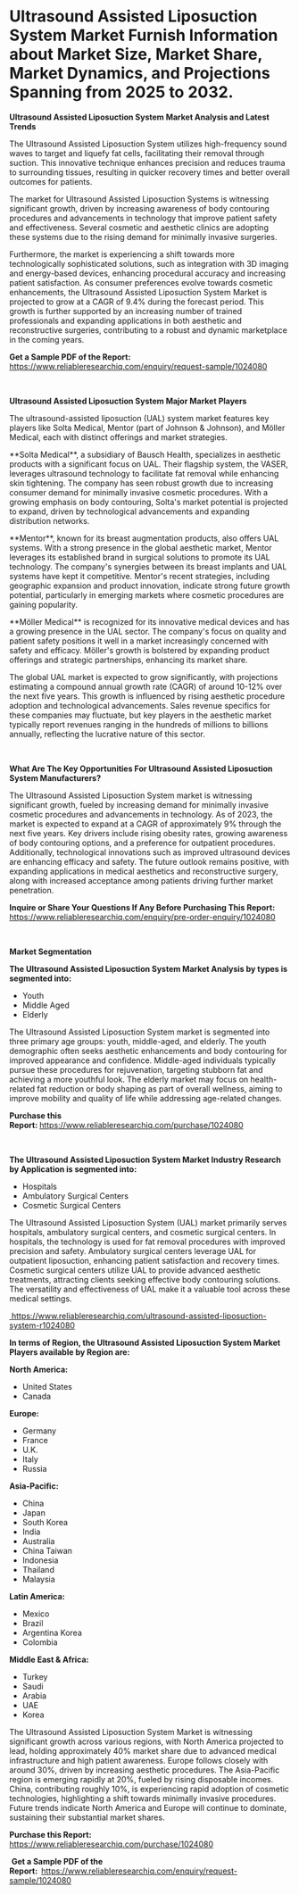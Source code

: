 <p><h1>Ultrasound Assisted Liposuction System Market Furnish Information about Market Size, Market Share, Market Dynamics, and Projections Spanning from 2025 to 2032.</h1></p><p><strong>Ultrasound Assisted Liposuction System Market Analysis and Latest Trends</strong></p>
<p><p>The Ultrasound Assisted Liposuction System utilizes high-frequency sound waves to target and liquefy fat cells, facilitating their removal through suction. This innovative technique enhances precision and reduces trauma to surrounding tissues, resulting in quicker recovery times and better overall outcomes for patients. </p><p>The market for Ultrasound Assisted Liposuction Systems is witnessing significant growth, driven by increasing awareness of body contouring procedures and advancements in technology that improve patient safety and effectiveness. Several cosmetic and aesthetic clinics are adopting these systems due to the rising demand for minimally invasive surgeries.</p><p>Furthermore, the market is experiencing a shift towards more technologically sophisticated solutions, such as integration with 3D imaging and energy-based devices, enhancing procedural accuracy and increasing patient satisfaction. As consumer preferences evolve towards cosmetic enhancements, the Ultrasound Assisted Liposuction System Market is projected to grow at a CAGR of 9.4% during the forecast period. This growth is further supported by an increasing number of trained professionals and expanding applications in both aesthetic and reconstructive surgeries, contributing to a robust and dynamic marketplace in the coming years.</p></p>
<p><strong>Get a Sample PDF of the Report:&nbsp;</strong> <a href="https://www.reliableresearchiq.com/enquiry/request-sample/1024080?utm_campaign=3217&utm_medium=2&utm_source=Github&utm_content=ia&utm_term=18042025&utm_id=ultrasound-assisted-liposuction-system">https://www.reliableresearchiq.com/enquiry/request-sample/1024080</a></p>
<p>&nbsp;</p>
<p><strong>Ultrasound Assisted Liposuction System Major Market Players</strong></p>
<p><p>The ultrasound-assisted liposuction (UAL) system market features key players like Solta Medical, Mentor (part of Johnson & Johnson), and Möller Medical, each with distinct offerings and market strategies.</p><p>**Solta Medical**, a subsidiary of Bausch Health, specializes in aesthetic products with a significant focus on UAL. Their flagship system, the VASER, leverages ultrasound technology to facilitate fat removal while enhancing skin tightening. The company has seen robust growth due to increasing consumer demand for minimally invasive cosmetic procedures. With a growing emphasis on body contouring, Solta's market potential is projected to expand, driven by technological advancements and expanding distribution networks.</p><p>**Mentor**, known for its breast augmentation products, also offers UAL systems. With a strong presence in the global aesthetic market, Mentor leverages its established brand in surgical solutions to promote its UAL technology. The company's synergies between its breast implants and UAL systems have kept it competitive. Mentor's recent strategies, including geographic expansion and product innovation, indicate strong future growth potential, particularly in emerging markets where cosmetic procedures are gaining popularity.</p><p>**Möller Medical** is recognized for its innovative medical devices and has a growing presence in the UAL sector. The company's focus on quality and patient safety positions it well in a market increasingly concerned with safety and efficacy. Möller's growth is bolstered by expanding product offerings and strategic partnerships, enhancing its market share.</p><p>The global UAL market is expected to grow significantly, with projections estimating a compound annual growth rate (CAGR) of around 10-12% over the next five years. This growth is influenced by rising aesthetic procedure adoption and technological advancements. Sales revenue specifics for these companies may fluctuate, but key players in the aesthetic market typically report revenues ranging in the hundreds of millions to billions annually, reflecting the lucrative nature of this sector.</p></p>
<p>&nbsp;</p>
<p><strong>What Are The Key Opportunities For Ultrasound Assisted Liposuction System Manufacturers?</strong></p>
<p><p>The Ultrasound Assisted Liposuction System market is witnessing significant growth, fueled by increasing demand for minimally invasive cosmetic procedures and advancements in technology. As of 2023, the market is expected to expand at a CAGR of approximately 9% through the next five years. Key drivers include rising obesity rates, growing awareness of body contouring options, and a preference for outpatient procedures. Additionally, technological innovations such as improved ultrasound devices are enhancing efficacy and safety. The future outlook remains positive, with expanding applications in medical aesthetics and reconstructive surgery, along with increased acceptance among patients driving further market penetration.</p></p>
<p><strong>Inquire or Share Your Questions If Any Before Purchasing This Report:</strong> <a href="https://www.reliableresearchiq.com/enquiry/pre-order-enquiry/1024080?utm_campaign=3217&utm_medium=2&utm_source=Github&utm_content=ia&utm_term=18042025&utm_id=ultrasound-assisted-liposuction-system">https://www.reliableresearchiq.com/enquiry/pre-order-enquiry/1024080</a></p>
<p>&nbsp;</p>
<p><strong>Market Segmentation</strong></p>
<p><strong>The Ultrasound Assisted Liposuction System Market Analysis by types is segmented into:</strong></p>
<p><ul><li>Youth</li><li>Middle Aged</li><li>Elderly</li></ul></p>
<p><p>The Ultrasound Assisted Liposuction System market is segmented into three primary age groups: youth, middle-aged, and elderly. The youth demographic often seeks aesthetic enhancements and body contouring for improved appearance and confidence. Middle-aged individuals typically pursue these procedures for rejuvenation, targeting stubborn fat and achieving a more youthful look. The elderly market may focus on health-related fat reduction or body shaping as part of overall wellness, aiming to improve mobility and quality of life while addressing age-related changes.</p></p>
<p><strong>Purchase this Report:&nbsp;</strong><a href="https://www.reliableresearchiq.com/purchase/1024080?utm_campaign=3217&utm_medium=2&utm_source=Github&utm_content=ia&utm_term=18042025&utm_id=ultrasound-assisted-liposuction-system">https://www.reliableresearchiq.com/purchase/1024080</a></p>
<p>&nbsp;</p>
<p><strong>The Ultrasound Assisted Liposuction System Market Industry Research by Application is segmented into:</strong></p>
<p><ul><li>Hospitals</li><li>Ambulatory Surgical Centers</li><li>Cosmetic Surgical Centers</li></ul></p>
<p><p>The Ultrasound Assisted Liposuction System (UAL) market primarily serves hospitals, ambulatory surgical centers, and cosmetic surgical centers. In hospitals, the technology is used for fat removal procedures with improved precision and safety. Ambulatory surgical centers leverage UAL for outpatient liposuction, enhancing patient satisfaction and recovery times. Cosmetic surgical centers utilize UAL to provide advanced aesthetic treatments, attracting clients seeking effective body contouring solutions. The versatility and effectiveness of UAL make it a valuable tool across these medical settings.</p></p>
<p><a href="https://www.reliableresearchiq.com/ultrasound-assisted-liposuction-system-r1024080?utm_campaign=3217&utm_medium=2&utm_source=Github&utm_content=ia&utm_term=18042025&utm_id=ultrasound-assisted-liposuction-system">&nbsp;https://www.reliableresearchiq.com/ultrasound-assisted-liposuction-system-r1024080</a></p>
<p><strong>In terms of Region, the Ultrasound Assisted Liposuction System Market Players available by Region are:</strong></p>
<p>
    <p> <strong> North America: </strong>
        <ul>
            <li>United States</li>
            <li>Canada</li>
        </ul>
        </p> 
    <p> <strong> Europe: </strong>
        <ul>
            <li>Germany</li>
            <li>France</li>
            <li>U.K.</li>
            <li>Italy</li>
            <li>Russia</li>
        </ul>
        </p> 
    <p> <strong> Asia-Pacific: </strong>
        <ul>
            <li>China</li>
            <li>Japan</li>
            <li>South Korea</li>
            <li>India</li>
            <li>Australia</li>
            <li>China Taiwan</li>
            <li>Indonesia</li>
            <li>Thailand</li>
            <li>Malaysia</li>
        </ul>
        </p> 
    <p> <strong> Latin America: </strong>
        <ul>
            <li>Mexico</li>
            <li>Brazil</li>
            <li>Argentina Korea</li>
            <li>Colombia</li>
        </ul>
        </p> 
    <p> <strong> Middle East & Africa: </strong>
        <ul>
            <li>Turkey</li>
            <li>Saudi</li>
            <li>Arabia</li>
            <li>UAE</li>
            <li>Korea</li>
        </ul>
    </p>
    </p>
<p><p>The Ultrasound Assisted Liposuction System Market is witnessing significant growth across various regions, with North America projected to lead, holding approximately 40% market share due to advanced medical infrastructure and high patient awareness. Europe follows closely with around 30%, driven by increasing aesthetic procedures. The Asia-Pacific region is emerging rapidly at 20%, fueled by rising disposable incomes. China, contributing roughly 10%, is experiencing rapid adoption of cosmetic technologies, highlighting a shift towards minimally invasive procedures. Future trends indicate North America and Europe will continue to dominate, sustaining their substantial market shares.</p></p>
<p><strong>Purchase this Report: </strong><a href="https://www.reliableresearchiq.com/purchase/1024080?utm_campaign=3217&utm_medium=2&utm_source=Github&utm_content=ia&utm_term=18042025&utm_id=ultrasound-assisted-liposuction-system">https://www.reliableresearchiq.com/purchase/1024080</a></p>
<p>&nbsp;<strong>Get a Sample PDF of the Report:&nbsp;&nbsp;</strong><a href="https://www.reliableresearchiq.com/enquiry/request-sample/1024080?utm_campaign=3217&utm_medium=2&utm_source=Github&utm_content=ia&utm_term=18042025&utm_id=ultrasound-assisted-liposuction-system">https://www.reliableresearchiq.com/enquiry/request-sample/1024080</a></p>
<p><strong></strong></p>
<p><p></p><p></p><p></p></p>